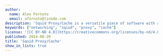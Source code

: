 ```yaml
---
author:
  name: Alex Fornuto
  email: afornuto@linode.com
description: 'Squid Proxy/Cache is a versatile piece of software with a variety of uses. These guides detail several use cases for Squid on a Linode'
keywords: ["networking", "sqiud", "proxy", "cache"]
license: '[CC BY-ND 4.0](https://creativecommons.org/licenses/by-nd/4.0)'
published: 2014-06-20
title: 'Squid Proxy/Cache'
show_in_lists: true
---
```


